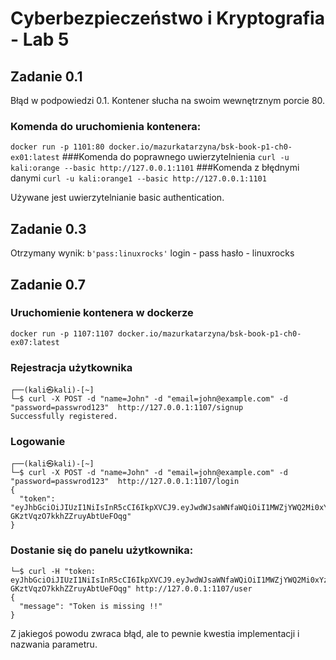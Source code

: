 # Cyberbezpieczeństwo i Kryptografia - Lab 5

## Zadanie 0.1 
Błąd w podpowiedzi 0.1. Kontener słucha na swoim wewnętrznym porcie 80. 
### Komenda do uruchomienia kontenera:
`docker run -p 1101:80 docker.io/mazurkatarzyna/bsk-book-p1-ch0-ex01:latest`
###Komenda do poprawnego uwierzytelnienia
`curl -u kali:orange --basic http://127.0.0.1:1101`
###Komenda z błędnymi danymi
`curl -u kali:orange1 --basic http://127.0.0.1:1101`

Używane jest uwierzytelnianie basic authentication.


## Zadanie 0.3
Otrzymany wynik:
`b'pass:linuxrocks'`
login - pass
hasło - linuxrocks


## Zadanie 0.7

### Uruchomienie kontenera w dockerze
`docker run -p 1107:1107 docker.io/mazurkatarzyna/bsk-book-p1-ch0-ex07:latest`

### Rejestracja użytkownika
```
┌──(kali㉿kali)-[~]
└─$ curl -X POST -d "name=John" -d "email=john@example.com" -d "password=passwrod123"  http://127.0.0.1:1107/signup
Successfully registered.  
```

### Logowanie
```
┌──(kali㉿kali)-[~]
└─$ curl -X POST -d "name=John" -d "email=john@example.com" -d "password=passwrod123"  http://127.0.0.1:1107/login
{
  "token": "eyJhbGciOiJIUzI1NiIsInR5cCI6IkpXVCJ9.eyJwdWJsaWNfaWQiOiI1MWZjYWQ2Mi0xYzU3LTQ0YjAtYWM1OC1jNzIyZjY4YzkwZTIiLCJleHAiOjE3MzYxNzYyODJ9.eqCLKVMWmsDV2WuM-GKztVqzO7kkhZZruyAbtUeFOqg"
}
```


### Dostanie się do panelu użytkownika:
```
└─$ curl -H "token: eyJhbGciOiJIUzI1NiIsInR5cCI6IkpXVCJ9.eyJwdWJsaWNfaWQiOiI1MWZjYWQ2Mi0xYzU3LTQ0YjAtYWM1OC1jNzIyZjY4YzkwZTIiLCJleHAiOjE3MzYxNzYyODJ9.eqCLKVMWmsDV2WuM-GKztVqzO7kkhZZruyAbtUeFOqg" http://127.0.0.1:1107/user
{
  "message": "Token is missing !!"
}
```
Z jakiegoś powodu zwraca błąd, ale to pewnie kwestia implementacji i nazwania parametru.
